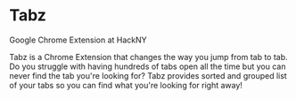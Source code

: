 Tabz
====

Google Chrome Extension at HackNY

Tabz is a Chrome Extension that changes the way you jump from tab to tab. Do you struggle with having hundreds of tabs open all the time but you can never find the tab you're looking for? Tabz provides sorted and grouped list of your tabs so you can find what you're looking for right away!